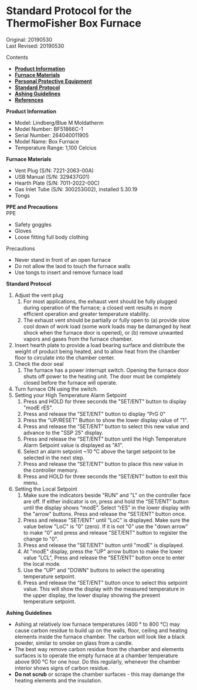 # Standard Protocol for the ThermoFisher Box Furnace

Original: 20190530  
Last Revised: 20190530  

Contents  
- [**Product Information**](#Product_Info)
- [**Furnace Materials**](#Furnace_Materials)
- [**Personal Protective Equipment**](#PPE)
- [**Standard Protocol**](#Protocol)
- [**Ashing Guidelines**](#Ashing)
- [**References**](#References)
 
<a name="Product_Info"></a> **Product Information**  
  * Model: Lindberg/Blue M Moldatherm
  * Model Number: BF51866C-1
  * Serial Number: 264040011905
  * Model Name: Box Furnace
  * Temperature Range: 1,100 Celcius

<a name="Materials"></a> **Furnace Materials**  
  * Vent Plug (S/N: 7221-2063-00A)
  * USB Manual (S/N: 329437G01)
  * Hearth Plate (S/N: 7011-2022-00C)
  * Gas Inlet Tube (S/N: 300253G02), installed 5.30.19
  * Tongs

<a name="PPE"></a> **PPE and Precautions**  
PPE  
 * Safety goggles
 * Gloves
 * Loose fitting full body clothing
 
Precautions   
 * Never stand in front of an open furnace
 * Do not allow the laod to touch the furnace walls
 * Use tongs to insert and remove furnace load
 
<a name="Protocol"></a> **Standard Protocol**  
1. Adjust the vent plug
    1. For most applications, the exhaust vent should be fully plugged during operation of the furnace; a closed vent results in more efficient operation and greater temperature stability.
    1. The exhaust vent should be partially or fully open to (a) provide slow cool down of work load (some work loads may be damanged by heat shock when the furnace door is opened), or (b) remove unwanted vapors and gases from the furnace chamber.
1. Insert hearth plate to provide a load bearing surface and distribute the weight of product being heated, and to allow heat from the chamber floor to circulate into the chamber center.
1. Check the door seal
    1. The furnace has a power interrupt switch. Opening the furnace door shuts off power to the heating unit. The door must be completely closed before the furnace will operate.
1. Turn furnace ON using the switch.
1. Setting your High Temperature Alarm Setpoint
    1. Press and HOLD for three seconds the "SET/ENT" button to display "modE rES".
    1. Press and release the "SET/ENT" button to display "PrG 0"
    1. Press the "UP/RESET" Button to show the lower display value of "1".
    1. Press and release the “SET/ENT” button to select this new value and advance to the "SSP 25" display.
    1. Press and release the “SET/ENT” button until the High Temperature Alarm Setpoint value is displayed as "A1".
    1. Select an alarm setpoint ~10 °C above the target setpoint to be selected in the next step.
    1. Press and release the “SET/ENT” button to place this new value in the controller memory.
    1. Press and HOLD for three seconds the “SET/ENT” button to exit this menu.
1. Setting the Local Setpoint
    1. Make sure the indicators beside "RUN" and "L" on the controller face are off. If either indicator is on, press and hold the “SET/ENT” button until the display shows “modE”. Select “rES” in the lower display with the "arrow" buttons. Press and release the “SET/ENT” button once.
    1. Press and release "SET/ENT" until "LoC" is displayed. Make sure the value below "LoC" is "0" (zero). If it is not "0" use the "down arrow" to make "0" and press and release "SET/ENT” button to register the change to "0".
    1. Press and release the "SET/ENT" button until "modE" is displayed.
    1. At "modE" display, press the "UP" arrow button to make the lower value "LCL", Press and release the “SET/ENT” button once to enter the local mode.
    1. Use the "UP" and "DOWN" buttons to select the operating temperature setpoint.
    1. Press and release the “SET/ENT" button once to select this setpoint value. This will show the display with the measured temperature in the upper display, the lower display showing the present temperature setpoint.

<a name="Ashing"></a> **Ashing Guidelines**  
 * Ashing at relatively low furnace temperatures (400 ° to 800 °C) may cause carbon residue to build up on the walls, floor, ceiling and heating elements inside the furnace chamber. The carbon will look like a black powder, similar to smoke on glass from a candle.
 * The best way remove carbon residue from the chamber and elements surfaces is to operate the empty furnace at a chamber temperature above 900 °C for one hour. Do this regularly, whenever the chamber interior shows signs of carbon residue.
 * **Do not scrub** or scrape the chamber surfaces - this may damange the heating elements and the insulation.
 
